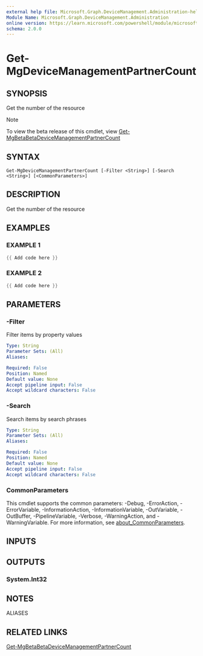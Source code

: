 ```yaml
---
external help file: Microsoft.Graph.DeviceManagement.Administration-help.xml
Module Name: Microsoft.Graph.DeviceManagement.Administration
online version: https://learn.microsoft.com/powershell/module/microsoft.graph.devicemanagement.administration/get-mgdevicemanagementpartnercount
schema: 2.0.0
---
```


# Get-MgDeviceManagementPartnerCount

## SYNOPSIS
Get the number of the resource

> [!NOTE]
> To view the beta release of this cmdlet, view [Get-MgBetaBetaDeviceManagementPartnerCount](/powershell/module/Microsoft.Graph.Beta.DeviceManagement.Administration/Get-MgBetaDeviceManagementPartnerCount?view=graph-powershell-beta)

## SYNTAX

```
Get-MgDeviceManagementPartnerCount [-Filter <String>] [-Search <String>] [<CommonParameters>]
```

## DESCRIPTION
Get the number of the resource

## EXAMPLES

### EXAMPLE 1
```powershell
{{ Add code here }}
```

### EXAMPLE 2
```powershell
{{ Add code here }}
```

## PARAMETERS

### -Filter
Filter items by property values

```yaml
Type: String
Parameter Sets: (All)
Aliases:

Required: False
Position: Named
Default value: None
Accept pipeline input: False
Accept wildcard characters: False
```

### -Search
Search items by search phrases

```yaml
Type: String
Parameter Sets: (All)
Aliases:

Required: False
Position: Named
Default value: None
Accept pipeline input: False
Accept wildcard characters: False
```

### CommonParameters
This cmdlet supports the common parameters: -Debug, -ErrorAction, -ErrorVariable, -InformationAction, -InformationVariable, -OutVariable, -OutBuffer, -PipelineVariable, -Verbose, -WarningAction, and -WarningVariable. For more information, see [about_CommonParameters](http://go.microsoft.com/fwlink/?LinkID=113216).

## INPUTS

## OUTPUTS

### System.Int32
## NOTES

ALIASES

## RELATED LINKS
[Get-MgBetaBetaDeviceManagementPartnerCount](/powershell/module/Microsoft.Graph.Beta.DeviceManagement.Administration/Get-MgBetaDeviceManagementPartnerCount?view=graph-powershell-beta)
